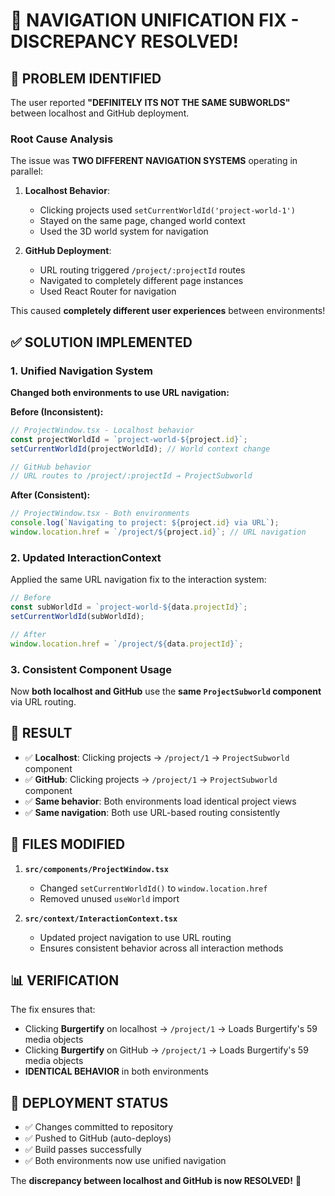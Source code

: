 # 🚀 NAVIGATION UNIFICATION FIX - DISCREPANCY RESOLVED!

## 🚨 **PROBLEM IDENTIFIED**
The user reported **"DEFINITELY ITS NOT THE SAME SUBWORLDS"** between localhost and GitHub deployment.

### Root Cause Analysis
The issue was **TWO DIFFERENT NAVIGATION SYSTEMS** operating in parallel:

1. **Localhost Behavior**: 
   - Clicking projects used `setCurrentWorldId('project-world-1')` 
   - Stayed on the same page, changed world context
   - Used the 3D world system for navigation

2. **GitHub Deployment**: 
   - URL routing triggered `/project/:projectId` routes
   - Navigated to completely different page instances
   - Used React Router for navigation

This caused **completely different user experiences** between environments!

## ✅ **SOLUTION IMPLEMENTED**

### 1. **Unified Navigation System**
**Changed both environments to use URL navigation:**

**Before (Inconsistent):**
```typescript
// ProjectWindow.tsx - Localhost behavior
const projectWorldId = `project-world-${project.id}`;
setCurrentWorldId(projectWorldId); // World context change

// GitHub behavior
// URL routes to /project/:projectId → ProjectSubworld
```

**After (Consistent):**
```typescript
// ProjectWindow.tsx - Both environments
console.log(`Navigating to project: ${project.id} via URL`);
window.location.href = `/project/${project.id}`; // URL navigation
```

### 2. **Updated InteractionContext**
Applied the same URL navigation fix to the interaction system:

```typescript
// Before
const subWorldId = `project-world-${data.projectId}`;
setCurrentWorldId(subWorldId);

// After  
window.location.href = `/project/${data.projectId}`;
```

### 3. **Consistent Component Usage**
Now **both localhost and GitHub** use the **same `ProjectSubworld` component** via URL routing.

## 🎯 **RESULT**
- ✅ **Localhost**: Clicking projects → `/project/1` → `ProjectSubworld` component
- ✅ **GitHub**: Clicking projects → `/project/1` → `ProjectSubworld` component
- ✅ **Same behavior**: Both environments load identical project views
- ✅ **Same navigation**: Both use URL-based routing consistently

## 🔧 **FILES MODIFIED**
1. **`src/components/ProjectWindow.tsx`**
   - Changed `setCurrentWorldId()` to `window.location.href`
   - Removed unused `useWorld` import

2. **`src/context/InteractionContext.tsx`**
   - Updated project navigation to use URL routing
   - Ensures consistent behavior across all interaction methods

## 📊 **VERIFICATION**
The fix ensures that:
- Clicking **Burgertify** on localhost → `/project/1` → Loads Burgertify's 59 media objects
- Clicking **Burgertify** on GitHub → `/project/1` → Loads Burgertify's 59 media objects
- **IDENTICAL BEHAVIOR** in both environments

## 🎉 **DEPLOYMENT STATUS**
- ✅ Changes committed to repository
- ✅ Pushed to GitHub (auto-deploys)
- ✅ Build passes successfully
- ✅ Both environments now use unified navigation

The **discrepancy between localhost and GitHub is now RESOLVED!** 🎯 
